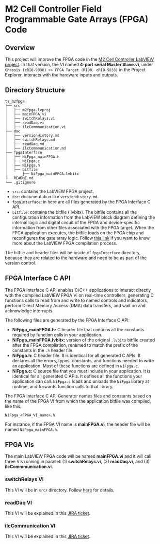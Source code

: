 # M2 Cell Controller Field Programmable Gate Arrays (FPGA) Code

## Overview

This project will improve the FPGA code in the [M2 Cell Controller LabVIEW project](https://github.com/lsst-ts/ts_mtm2_cell).
In that version, the VI named **4-port serial Master Slave.vi**, under `Chassis (cRIO-9038) >> FPGA Target (RIO0, cRIO-9038)` in the Project Explorer, interacts with the hardware inputs and outputs.

## Directory Structure

```text
ts_m2fpga
├── src
│   ├── m2fpga.lvproj
│   ├── mainFPGA.vi
│   ├── switchRelays.vi
│   ├── readDaq.vi
│   ├── ilcCommmunication.vi
├── doc
│   ├── versionHistory.md
│   ├── switchRelays.md
│   ├── readDaq.md
│   ├── ilcCommmunication.md
├── fpgaInterface
│   ├── NiFpga_mainFPGA.h
│   ├── NiFpga.c
│   ├── NiFpga.h
│   ├── bitfile
│       ├── NiFpga_mainFPGA.lvbitx
├── README.md
└── .gitignore
```

- `src`: contains the LabVIEW FPGA project.
- `doc`: documentation like `versionHistory.md`.
- `fpgaInterface`: in here are all files generated by the FPGA Interface C API.
- `bitfile`: contains the bitfile (.lvbitx).
The bitfile contains all the configuration information from the LabVIEW block diagram defining the internal logic and digital circuit of the FPGA and device-specific information from other files associated with the FPGA target.
When the FPGA application executes, the bitfile loads on the FPGA chip and reconfigures the gate array logic.
Follow [this link](https://knowledge.ni.com/KnowledgeArticleDetails?id=kA03q000000YHVTCA4&l=en-US) if you want to know more about the LabVIEW FPGA compilation process.

The bitfile and header files will be inside of `fpgaInterface` directory, because they are related to the hardware and need to be as part of the version control.

## FPGA Interface C API

The FPGA Interface C API enables C/C++ applications to interact directly with the compiled LabVIEW FPGA VI on real-time controllers, generating C functions calls to read from and write to named controls and indicators, perform Direct Memory Access (DMA) data transfers, and wait on and acknowledge interrupts.

The following files are generated by the FPGA Interface C API:

- **NiFpga_mainFPGA.h:** C header file that contains all the constants required by function calls in your application. 
- **NiFpga_mainFPGA.lvbitx:** version of the original `.lvbitx` bitfile created after the FPGA compilation, renamed to match the prefix of the constants in the `.h` header file.
- **NiFpga.h:** C header file.
It is identical for all generated C APIs.
It declares all the errors, types, constants, and functions needed to write an application.
Most of these functions are defined in `NiFpga.c`.
- **NiFpga.c:** C source file that you must include in your application.
It is identical for all generated C APIs.
It defines all the functions your application can call. 
`NiFpga.c` loads and unloads the `NiFpga` library at runtime, and forwards function calls to that library.

The FPGA Interface C API Generator names files and constants based on the name of the FPGA VI from which the application bitfile was compiled, like this:

```
NiFpga_<FPGA_VI_name>.h
```

For instance, if the FPGA VI name is **mainFPGA.vi**, the header file will be named `NiFpga_mainFPGA.h`.

## FPGA VIs

The main LabVIEW FPGA code will be named **mainFPGA.vi** and it will call three VIs running in parallel: (1) **switchRelays.vi**, (2) **readDaq.vi**, and (3) **ilcCommmunication.vi**.

### switchRelays VI

This VI will be in `src/` directory.
Follow [here](doc/switchRelays.md) for details.

### readDaq VI

This VI will be explained in this [JIRA ticket](https://jira.lsstcorp.org/browse/DM-35829).

### ilcCommunication VI

This VI will be explained in this [JIRA ticket](https://jira.lsstcorp.org/browse/DM-35830).
